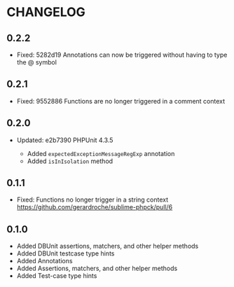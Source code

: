 CHANGELOG
=========

0.2.2
-----

* Fixed: 5282d19 Annotations can now be triggered without having to type the @ symbol

0.2.1
-----

* Fixed: 9552886 Functions are no longer triggered in a comment context

0.2.0
-----

* Updated: e2b7390 PHPUnit 4.3.5

  * Added `expectedExceptionMessageRegExp` annotation
  * Added `isInIsolation` method

0.1.1
-----

* Fixed: Functions no longer trigger in a string context https://github.com/gerardroche/sublime-phpck/pull/6

0.1.0
-----

* Added DBUnit assertions, matchers, and other helper methods
* Added DBUnit testcase type hints
* Added Annotations
* Added Assertions, matchers, and other helper methods
* Added Test-case type hints

